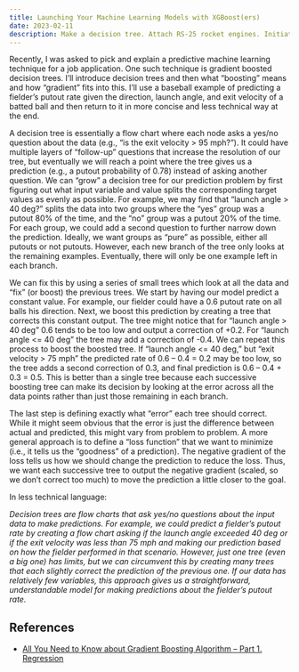 ```yaml
---
title: Launching Your Machine Learning Models with XGBoost(ers)
date: 2023-02-11
description: Make a decision tree. Attach RS-25 rocket engines. Initiate launch sequence.
---
```


Recently, I was asked to pick and explain a predictive machine learning technique for a job application. One such technique is gradient boosted decision trees. I’ll introduce decision trees and then what “boosting” means and how “gradient” fits into this. I’ll use a baseball example of predicting a fielder’s putout rate given the direction, launch angle, and exit velocity of a batted ball and then return to it in more concise and less technical way at the end.

A decision tree is essentially a flow chart where each node asks a yes/no question about the data (e.g., “is the exit velocity > 95 mph?”). It could have multiple layers of “follow-up” questions that increase the resolution of our tree, but eventually we will reach a point where the tree gives us a prediction (e.g., a putout probability of 0.78) instead of asking another question. We can “grow” a decision tree for our prediction problem by first figuring out what input variable and value splits the corresponding target values as evenly as possible. For example, we may find that “launch angle > 40 deg?” splits the data into two groups where the “yes” group was a putout 80% of the time, and the “no” group was a putout 20% of the time. For each group, we could add a second question to further narrow down the prediction. Ideally, we want groups as “pure” as possible, either all putouts or not putouts. However, each new branch of the tree only looks at the remaining examples. Eventually, there will only be one example left in each branch.

We can fix this by using a series of small trees which look at all the data and “fix” (or boost) the previous trees. We start by having our model predict a constant value. For example, our fielder could have a 0.6 putout rate on all balls his direction. Next, we boost this prediction by creating a tree that corrects this constant output. The tree might notice that for “launch angle > 40 deg” 0.6 tends to be too low and output a correction of +0.2. For “launch angle <= 40 deg” the tree may add a correction of -0.4. We can repeat this process to boost the boosted tree. If “launch angle <= 40 deg,” but “exit velocity > 75 mph” the predicted rate of 0.6 – 0.4 = 0.2 may be too low, so the tree adds a second correction of 0.3, and final prediction is 0.6 – 0.4 + 0.3 = 0.5. This is better than a single tree because each successive boosting tree can make its decision by looking at the error across all the data points rather than just those remaining in each branch. 

The last step is defining exactly what “error” each tree should correct. While it might seem obvious that the error is just the difference between actual and predicted, this might vary from problem to problem. A more general approach is to define a “loss function” that we want to minimize (i.e., it tells us the “goodness” of a prediction). The negative gradient of the loss tells us how we should change the prediction to reduce the loss. Thus, we want each successive tree to output the negative gradient (scaled, so we don’t correct too much) to move the prediction a little closer to the goal.

In less technical language:

*Decision trees are flow charts that ask yes/no questions about the input data to make predictions. For example, we could predict a fielder’s putout rate by creating a flow chart asking if the launch angle exceeded 40 deg or if the exit velocity was less than 75 mph and making our prediction based on how the fielder performed in that scenario. However, just one tree (even a big one) has limits, but we can circumvent this by creating many trees that each slightly correct the prediction of the previous one. If our data has relatively few variables, this approach gives us a straightforward, understandable model for making predictions about the fielder’s putout rate.*

## References

- [All You Need to Know about Gradient Boosting Algorithm &ndash; Part 1. Regression](https://towardsdatascience.com/all-you-need-to-know-about-gradient-boosting-algorithm-part-1-regression-2520a34a502)
